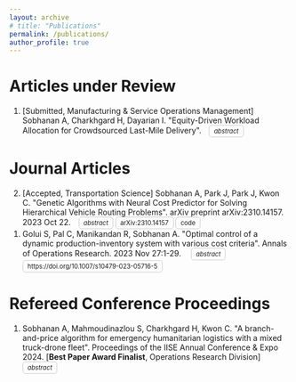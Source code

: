 ```yaml
---
layout: archive
# title: "Publications"
permalink: /publications/
author_profile: true
---
```


<style>
.justified-text {
    text-align: justify;
}
</style>

<!-- {% if site.author.googlescholar %}
  <div class="wordwrap">You can also find my articles on <a href="{{site.author.googlescholar}}">my Google Scholar profile</a>.</div>
{% endif %} -->


<!-- {% include base_path %}

{% for post in site.publications reversed %}
  {% include archive-single.html %}
{% endfor %} -->


# Articles under Review
<ol reversed>
<li> [Submitted, Manufacturing & Service Operations Management] Sobhanan A, Charkhgard H, Dayarian I. "Equity-Driven Workload Allocation for Crowdsourced Last-Mile Delivery".<span style="display: inline-block; width: 10px;"></span>
    <details style="display: inline-block; font-size: 80%;">
    <summary style="display: inline-block; border: 1px solid #ccc; padding: 3px 8px; border-radius: 5px; cursor: pointer;"><em>abstract</em></summary>
    <br>
    <div class="justified-text">
    To be available soon.
    </div>
    </details>
</li>

</ol>

# Journal Articles

<ol reversed>

<li> [Accepted, Transportation Science] Sobhanan A, Park J, Park J, Kwon C. "Genetic Algorithms with Neural Cost Predictor for Solving Hierarchical Vehicle Routing Problems". arXiv preprint arXiv:2310.14157. 2023 Oct 22.<span style="display: inline-block; width: 10px;"></span>
    <details style="display: inline-block; font-size: 80%;">
    <summary style="display: inline-block; border: 1px solid #ccc; padding: 3px 8px; border-radius: 5px; cursor: pointer;"><em>abstract</em></summary>
    <br>
    <div class="justified-text">
    When vehicle routing decisions are intertwined with higher-level decisions, the resulting optimization problems pose significant challenges for computation. Examples are the multi-depot vehicle routing problem (MDVRP), where customers are assigned to depots before delivery, and the capacitated location routing problem (CLRP), where the locations of depots should be determined first. A simple and straightforward approach for such hierarchical problems would be to separate the higher-level decisions from the complicated vehicle routing decisions. For each higher-level decision candidate, we may evaluate the underlying vehicle routing problems to assess the candidate. As this approach requires solving vehicle routing problems multiple times, it has been regarded as impractical in most cases. We propose a novel deep-learning-based approach called Genetic Algorithm with Neural Cost Predictor (GANCP) to tackle the challenge and simplify algorithm developments. For each higher-level decision candidate, we predict the objective function values of the underlying vehicle routing problems using a pre-trained graph neural network without actually solving the routing problems. In particular, our proposed neural network learns the objective values of the HGS-CVRP open-source package that solves capacitated vehicle routing problems. Our numerical experiments show that this simplified approach is effective and efficient in generating high-quality solutions for both MDVRP and CLRP and has the potential to expedite algorithm developments for complicated hierarchical problems. We provide computational results evaluated in the standard benchmark instances used in the literature.
    </div>
    </details>
    <summary style="display: inline-block; border: 1px solid #ccc; padding: 3px 8px; border-radius: 5px; font-size: 80%"> 
    <a href="https://arxiv.org/abs/2310.14157" style="text-decoration: none; color: inherit;">
    arXiv:2310.14157
    </a> 
    </summary>
    <summary style="display: inline-block; border: 1px solid #ccc; padding: 3px 8px; border-radius: 5px; font-size: 80%"> 
    <a href="https://github.com/abhaysobhanan/GANCP" style="text-decoration: none; color: inherit;">
    code
    </a> 
    </summary>
</li>


<li> Golui S, Pal C, Manikandan R, Sobhanan A. "Optimal control of a dynamic production-inventory system with various cost criteria". Annals of Operations Research. 2023 Nov 27:1-29. <span style="display: inline-block; width: 10px;"></span>
    <details style="display: inline-block; font-size: 80%;">
    <summary style="display: inline-block; border: 1px solid #ccc; padding: 3px 8px; border-radius: 5px; cursor: pointer;"><em>abstract</em></summary>
    <br>
    <div class="justified-text">
    In this article, we investigate the dynamic control problem of a production-inventory system. Here, demands arrive at the production unit according to a Poisson process and are processed in an FCFS manner. The processing time of the customer’s demand is exponentially distributed. Production manufacturers produce items on a make-to-order basis to meet customer demands. The production is run until the inventory level becomes sufficiently large. We assume that the production time of an item follows an exponential distribution and that the amount of time for the produced item to reach the retail shop is negligible. In addition, we assume that no new customer joins the queue when there is void inventory. Moreover, when a customer is waiting in an infinite FIFO queue for service, he/she does not leave the queue even if the inventory is exhausted. This yields an explicit product-form solution for the steady-state probability vector of the system. The optimal policy that minimizes the discounted/average/pathwise average total cost per production is derived using a Markov decision process approach. We find an optimal policy using value/policy iteration algorithms. Numerical examples are discussed to verify the proposed algorithms.
    </div>
    </details>
    <summary style="display: inline-block; border: 1px solid #ccc; padding: 3px 8px; border-radius: 5px; font-size: 80%"> 
    <a href="https://doi.org/10.1007/s10479-023-05716-5" style="text-decoration: none; color: inherit;">
    https://doi.org/10.1007/s10479-023-05716-5
    </a> 
    </summary>
</li>

</ol>


# Refereed Conference Proceedings
<ol reversed>

<li> Sobhanan A, Mahmoudinazlou S, Charkhgard H, Kwon C. "A branch-and-price algorithm for emergency humanitarian logistics with a mixed truck-drone fleet". Proceedings of the IISE Annual Conference & Expo 2024. [<b>Best Paper Award Finalist</b>, Operations Research Division] <span style="display: inline-block; width: 10px;"></span>
    <details style="display: inline-block; font-size: 80%;">
    <summary style="display: inline-block; border: 1px solid #ccc; padding: 3px 8px; border-radius: 5px; cursor: pointer;"><em>abstract</em></summary>
    <br>
    <div class="justified-text">
    Humanitarian aid distribution often prioritizes rapid relief operations or emergency services under time constraints, as opposed to commercial transportation problems, where the primary objective is to minimize operational costs. 
    Drones can offer immense potential to achieve this goal by leveraging their aerial mobility. 
    Specifically, drones can surpass ground transportation and navigate directly through disrupted or inaccessible roads, ensuring the quickest path to deliver aid where the ground vehicle may face obstacles. 
    However, drones have limitations in terms of flying range and load capacity. To effectively provide time-sensitive emergency services, combining a ground vehicle with one or more aerial vehicles enhances coverage. 
    Our approach integrates a truck as a mobile depot for multiple drones, where a drone battery is replenished on landing after a flight, and the fleet operates in tandem to serve the locations visited. 
    We formulate a mixed-integer linear programming (MILP) model to maximize the weighted sum of locations served by this mixed truck-drone fleet under time constraints. 
    We further develop a branch-and-price algorithm to solve this problem, where the pricing subproblem is solved using dynamic programming recursions with dominance rules. 
    Our results demonstrate the computational superiority of this method compared to a commercial optimization solver and its potential for expediting aid distribution during an emergency.
    </div>
</li>

</ol>